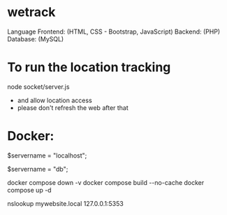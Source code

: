 # wetrack

Language
Frontend: (HTML, CSS - Bootstrap, JavaScript)
Backend: (PHP)
Database: (MySQL)

# To run the location tracking
node socket/server.js
- and allow location access
- please don't refresh the web after that

# Docker:

$servername = "localhost";

$servername = "db";

docker compose down -v
docker compose build --no-cache
docker compose up -d

nslookup mywebsite.local 127.0.0.1:5353

